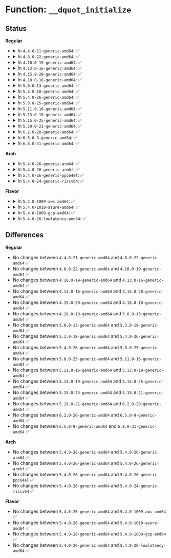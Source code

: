 # Function: <code>__dquot_initialize</code>

## Status
<b>Regular</b>
<ul>
<li>
<details>
<summary>In <code>4.4.0-21-generic-amd64</code>: ✅</summary>

```c
int __dquot_initialize(struct inode * inode, int type)
```

```json
{
  "name": "__dquot_initialize",
  "collision_type": "Unique Static",
  "inline_type": "No",
  "funcs": [
    {
      "addr": 18446744071581408800,
      "name": "__dquot_initialize",
      "external": false,
      "loc": "fs/quota/dquot.c:1404",
      "file": "fs/quota/dquot.c",
      "inline": "seen, unknown",
      "caller_inline": [],
      "caller_func": [
        "fs/quota/dquot.c:vfs_load_quota_inode"
      ]
    }
  ],
  "symbols": [
    {
      "addr": 18446744071581408800,
      "name": "__dquot_initialize",
      "section": ".text",
      "bind": "STB_LOCAL",
      "size": 633
    }
  ]
}
```
</details>
</li>
<li>
<details>
<summary>In <code>4.8.0-22-generic-amd64</code>: ✅</summary>

```c
int __dquot_initialize(struct inode * inode, int type)
```

```json
{
  "name": "__dquot_initialize",
  "collision_type": "Unique Static",
  "inline_type": "No",
  "funcs": [
    {
      "addr": 18446744071581590992,
      "name": "__dquot_initialize",
      "external": false,
      "loc": "fs/quota/dquot.c:1413",
      "file": "fs/quota/dquot.c",
      "inline": "seen, unknown",
      "caller_inline": [],
      "caller_func": [
        "fs/quota/dquot.c:vfs_load_quota_inode"
      ]
    }
  ],
  "symbols": [
    {
      "addr": 18446744071581590992,
      "name": "__dquot_initialize",
      "section": ".text",
      "bind": "STB_LOCAL",
      "size": 649
    }
  ]
}
```
</details>
</li>
<li>
<details>
<summary>In <code>4.10.0-19-generic-amd64</code>: ✅</summary>

```c
int __dquot_initialize(struct inode * inode, int type)
```

```json
{
  "name": "__dquot_initialize",
  "collision_type": "Unique Static",
  "inline_type": "No",
  "funcs": [
    {
      "addr": 18446744071581679408,
      "name": "__dquot_initialize",
      "external": false,
      "loc": "fs/quota/dquot.c:1410",
      "file": "fs/quota/dquot.c",
      "inline": "seen, unknown",
      "caller_inline": [],
      "caller_func": [
        "fs/quota/dquot.c:vfs_load_quota_inode"
      ]
    }
  ],
  "symbols": [
    {
      "addr": 18446744071581679408,
      "name": "__dquot_initialize",
      "section": ".text",
      "bind": "STB_LOCAL",
      "size": 649
    }
  ]
}
```
</details>
</li>
<li>
<details>
<summary>In <code>4.13.0-16-generic-amd64</code>: ✅</summary>

```c
int __dquot_initialize(struct inode * inode, int type)
```

```json
{
  "name": "__dquot_initialize",
  "collision_type": "Unique Static",
  "inline_type": "No",
  "funcs": [
    {
      "addr": 18446744071581733072,
      "name": "__dquot_initialize",
      "external": false,
      "loc": "fs/quota/dquot.c:1420",
      "file": "fs/quota/dquot.c",
      "inline": "seen, unknown",
      "caller_inline": [],
      "caller_func": [
        "fs/quota/dquot.c:vfs_load_quota_inode"
      ]
    }
  ],
  "symbols": [
    {
      "addr": 18446744071581733072,
      "name": "__dquot_initialize",
      "section": ".text",
      "bind": "STB_LOCAL",
      "size": 676
    }
  ]
}
```
</details>
</li>
<li>
<details>
<summary>In <code>4.15.0-20-generic-amd64</code>: ✅</summary>

```c
int __dquot_initialize(struct inode * inode, int type)
```

```json
{
  "name": "__dquot_initialize",
  "collision_type": "Unique Static",
  "inline_type": "No",
  "funcs": [
    {
      "addr": 18446744071581879856,
      "name": "__dquot_initialize",
      "external": false,
      "loc": "fs/quota/dquot.c:1422",
      "file": "fs/quota/dquot.c",
      "inline": "seen, unknown",
      "caller_inline": [],
      "caller_func": [
        "fs/quota/dquot.c:vfs_load_quota_inode"
      ]
    }
  ],
  "symbols": [
    {
      "addr": 18446744071581879856,
      "name": "__dquot_initialize",
      "section": ".text",
      "bind": "STB_LOCAL",
      "size": 864
    }
  ]
}
```
</details>
</li>
<li>
<details>
<summary>In <code>4.18.0-10-generic-amd64</code>: ✅</summary>

```c
int __dquot_initialize(struct inode * inode, int type)
```

```json
{
  "name": "__dquot_initialize",
  "collision_type": "Unique Static",
  "inline_type": "No",
  "funcs": [
    {
      "addr": 18446744071582071056,
      "name": "__dquot_initialize",
      "external": false,
      "loc": "fs/quota/dquot.c:1419",
      "file": "fs/quota/dquot.c",
      "inline": "seen, unknown",
      "caller_inline": [],
      "caller_func": [
        "fs/quota/dquot.c:vfs_load_quota_inode"
      ]
    }
  ],
  "symbols": [
    {
      "addr": 18446744071582071056,
      "name": "__dquot_initialize",
      "section": ".text",
      "bind": "STB_LOCAL",
      "size": 835
    }
  ]
}
```
</details>
</li>
<li>
<details>
<summary>In <code>5.0.0-13-generic-amd64</code>: ✅</summary>

```c
int __dquot_initialize(struct inode * inode, int type)
```

```json
{
  "name": "__dquot_initialize",
  "collision_type": "Unique Static",
  "inline_type": "No",
  "funcs": [
    {
      "addr": 18446744071582165152,
      "name": "__dquot_initialize",
      "external": false,
      "loc": "fs/quota/dquot.c:1419",
      "file": "fs/quota/dquot.c",
      "inline": "seen, unknown",
      "caller_inline": [],
      "caller_func": [
        "fs/quota/dquot.c:vfs_load_quota_inode"
      ]
    }
  ],
  "symbols": [
    {
      "addr": 18446744071582165152,
      "name": "__dquot_initialize",
      "section": ".text",
      "bind": "STB_LOCAL",
      "size": 835
    }
  ]
}
```
</details>
</li>
<li>
<details>
<summary>In <code>5.3.0-18-generic-amd64</code>: ✅</summary>

```c
int __dquot_initialize(struct inode * inode, int type)
```

```json
{
  "name": "__dquot_initialize",
  "collision_type": "Unique Static",
  "inline_type": "No",
  "funcs": [
    {
      "addr": 18446744071582327936,
      "name": "__dquot_initialize",
      "external": false,
      "loc": "fs/quota/dquot.c:1429",
      "file": "fs/quota/dquot.c",
      "inline": "seen, unknown",
      "caller_inline": [],
      "caller_func": [
        "fs/quota/dquot.c:vfs_load_quota_inode"
      ]
    }
  ],
  "symbols": [
    {
      "addr": 18446744071582327936,
      "name": "__dquot_initialize",
      "section": ".text",
      "bind": "STB_LOCAL",
      "size": 870
    }
  ]
}
```
</details>
</li>
<li>
<details>
<summary>In <code>5.4.0-26-generic-amd64</code>: ✅</summary>

```c
int __dquot_initialize(struct inode * inode, int type)
```

```json
{
  "name": "__dquot_initialize",
  "collision_type": "Unique Static",
  "inline_type": "No",
  "funcs": [
    {
      "addr": 18446744071582427136,
      "name": "__dquot_initialize",
      "external": false,
      "loc": "fs/quota/dquot.c:1431",
      "file": "fs/quota/dquot.c",
      "inline": "seen, unknown",
      "caller_inline": [],
      "caller_func": [
        "fs/quota/dquot.c:vfs_load_quota_inode"
      ]
    }
  ],
  "symbols": [
    {
      "addr": 18446744071582427136,
      "name": "__dquot_initialize",
      "section": ".text",
      "bind": "STB_LOCAL",
      "size": 870
    }
  ]
}
```
</details>
</li>
<li>
<details>
<summary>In <code>5.8.0-25-generic-amd64</code>: ✅</summary>

```c
int __dquot_initialize(struct inode * inode, int type)
```

```json
{
  "name": "__dquot_initialize",
  "collision_type": "Unique Static",
  "inline_type": "No",
  "funcs": [
    {
      "addr": 18446744071582722672,
      "name": "__dquot_initialize",
      "external": false,
      "loc": "fs/quota/dquot.c:1429",
      "file": "fs/quota/dquot.c",
      "inline": "seen, unknown",
      "caller_inline": [],
      "caller_func": [
        "fs/quota/dquot.c:add_dquot_ref"
      ]
    }
  ],
  "symbols": [
    {
      "addr": 18446744071582722672,
      "name": "__dquot_initialize",
      "section": ".text",
      "bind": "STB_LOCAL",
      "size": 895
    }
  ]
}
```
</details>
</li>
<li>
<details>
<summary>In <code>5.11.0-16-generic-amd64</code>: ✅</summary>

```c
int __dquot_initialize(struct inode * inode, int type)
```

```json
{
  "name": "__dquot_initialize",
  "collision_type": "Unique Static",
  "inline_type": "No",
  "funcs": [
    {
      "addr": 18446744071582793824,
      "name": "__dquot_initialize",
      "external": false,
      "loc": "fs/quota/dquot.c:1430",
      "file": "fs/quota/dquot.c",
      "inline": "seen, unknown",
      "caller_inline": [],
      "caller_func": [
        "fs/quota/dquot.c:add_dquot_ref"
      ]
    }
  ],
  "symbols": [
    {
      "addr": 18446744071582793824,
      "name": "__dquot_initialize",
      "section": ".text",
      "bind": "STB_LOCAL",
      "size": 895
    }
  ]
}
```
</details>
</li>
<li>
<details>
<summary>In <code>5.13.0-19-generic-amd64</code>: ✅</summary>

```c
int __dquot_initialize(struct inode * inode, int type)
```

```json
{
  "name": "__dquot_initialize",
  "collision_type": "Unique Static",
  "inline_type": "No",
  "funcs": [
    {
      "addr": 18446744071582821712,
      "name": "__dquot_initialize",
      "external": false,
      "loc": "fs/quota/dquot.c:1428",
      "file": "fs/quota/dquot.c",
      "inline": "seen, unknown",
      "caller_inline": [],
      "caller_func": [
        "fs/quota/dquot.c:dquot_load_quota_sb"
      ]
    }
  ],
  "symbols": [
    {
      "addr": 18446744071582821712,
      "name": "__dquot_initialize",
      "section": ".text",
      "bind": "STB_LOCAL",
      "size": 842
    }
  ]
}
```
</details>
</li>
<li>
<details>
<summary>In <code>5.15.0-25-generic-amd64</code>: ✅</summary>

```c
int __dquot_initialize(struct inode * inode, int type)
```

```json
{
  "name": "__dquot_initialize",
  "collision_type": "Unique Static",
  "inline_type": "No",
  "funcs": [
    {
      "addr": 18446744071583152896,
      "name": "__dquot_initialize",
      "external": false,
      "loc": "fs/quota/dquot.c:1433",
      "file": "fs/quota/dquot.c",
      "inline": "seen, unknown",
      "caller_inline": [],
      "caller_func": [
        "fs/quota/dquot.c:dquot_load_quota_sb"
      ]
    }
  ],
  "symbols": [
    {
      "addr": 18446744071583152896,
      "name": "__dquot_initialize",
      "section": ".text",
      "bind": "STB_LOCAL",
      "size": 1192
    }
  ]
}
```
</details>
</li>
<li>
<details>
<summary>In <code>5.19.0-21-generic-amd64</code>: ✅</summary>

```c
int __dquot_initialize(struct inode * inode, int type)
```

```json
{
  "name": "__dquot_initialize",
  "collision_type": "Unique Static",
  "inline_type": "No",
  "funcs": [
    {
      "addr": 18446744071583634432,
      "name": "__dquot_initialize",
      "external": false,
      "loc": "fs/quota/dquot.c:1443",
      "file": "fs/quota/dquot.c",
      "inline": "seen, unknown",
      "caller_inline": [],
      "caller_func": [
        "fs/quota/dquot.c:dquot_load_quota_sb"
      ]
    }
  ],
  "symbols": [
    {
      "addr": 18446744071583634432,
      "name": "__dquot_initialize",
      "section": ".text",
      "bind": "STB_LOCAL",
      "size": 1263
    }
  ]
}
```
</details>
</li>
<li>
<details>
<summary>In <code>6.2.0-20-generic-amd64</code>: ✅</summary>

```c
int __dquot_initialize(struct inode * inode, int type)
```

```json
{
  "name": "__dquot_initialize",
  "collision_type": "Unique Static",
  "inline_type": "No",
  "funcs": [
    {
      "addr": 18446744071584239664,
      "name": "__dquot_initialize",
      "external": false,
      "loc": "fs/quota/dquot.c:1443",
      "file": "fs/quota/dquot.c",
      "inline": "seen, unknown",
      "caller_inline": [],
      "caller_func": [
        "fs/quota/dquot.c:dquot_load_quota_sb"
      ]
    }
  ],
  "symbols": [
    {
      "addr": 18446744071584239664,
      "name": "__dquot_initialize",
      "section": ".text",
      "bind": "STB_LOCAL",
      "size": 1263
    }
  ]
}
```
</details>
</li>
<li>
<details>
<summary>In <code>6.5.0-9-generic-amd64</code>: ✅</summary>

```c
int __dquot_initialize(struct inode * inode, int type)
```

```json
{
  "name": "__dquot_initialize",
  "collision_type": "Unique Static",
  "inline_type": "No",
  "funcs": [
    {
      "addr": 18446744071584470192,
      "name": "__dquot_initialize",
      "external": false,
      "loc": "fs/quota/dquot.c:1501",
      "file": "fs/quota/dquot.c",
      "inline": "seen, unknown",
      "caller_inline": [],
      "caller_func": [
        "fs/quota/dquot.c:dquot_load_quota_sb"
      ]
    }
  ],
  "symbols": [
    {
      "addr": 18446744071584470192,
      "name": "__dquot_initialize",
      "section": ".text",
      "bind": "STB_LOCAL",
      "size": 1263
    }
  ]
}
```
</details>
</li>
<li>
<details>
<summary>In <code>6.8.0-31-generic-amd64</code>: ✅</summary>

```c
int __dquot_initialize(struct inode * inode, int type)
```

```json
{
  "name": "__dquot_initialize",
  "collision_type": "Unique Static",
  "inline_type": "No",
  "funcs": [
    {
      "addr": 18446744071584693136,
      "name": "__dquot_initialize",
      "external": false,
      "loc": "fs/quota/dquot.c:1455",
      "file": "fs/quota/dquot.c",
      "inline": "seen, unknown",
      "caller_inline": [],
      "caller_func": [
        "fs/quota/dquot.c:dquot_load_quota_sb"
      ]
    }
  ],
  "symbols": [
    {
      "addr": 18446744071584693136,
      "name": "__dquot_initialize",
      "section": ".text",
      "bind": "STB_LOCAL",
      "size": 1263
    }
  ]
}
```
</details>
</li>
</ul>
<b>Arch</b>
<ul>
<li>
<details>
<summary>In <code>5.4.0-26-generic-arm64</code>: ✅</summary>

```c
int __dquot_initialize(struct inode * inode, int type)
```

```json
{
  "name": "__dquot_initialize",
  "collision_type": "Unique Static",
  "inline_type": "No",
  "funcs": [
    {
      "addr": 18446603336494036432,
      "name": "__dquot_initialize",
      "external": false,
      "loc": "fs/quota/dquot.c:1431",
      "file": "fs/quota/dquot.c",
      "inline": "seen, unknown",
      "caller_inline": [],
      "caller_func": [
        "fs/quota/dquot.c:vfs_load_quota_inode"
      ]
    }
  ],
  "symbols": [
    {
      "addr": 18446603336494036432,
      "name": "__dquot_initialize",
      "section": ".text",
      "bind": "STB_LOCAL",
      "size": 1160
    }
  ]
}
```
</details>
</li>
<li>
<details>
<summary>In <code>5.4.0-26-generic-armhf</code>: ✅</summary>

```c
int __dquot_initialize(struct inode * inode, int type)
```

```json
{
  "name": "__dquot_initialize",
  "collision_type": "Unique Static",
  "inline_type": "No",
  "funcs": [
    {
      "addr": 3227489816,
      "name": "__dquot_initialize",
      "external": false,
      "loc": "fs/quota/dquot.c:1431",
      "file": "fs/quota/dquot.c",
      "inline": "seen, unknown",
      "caller_inline": [],
      "caller_func": [
        "fs/quota/dquot.c:vfs_load_quota_inode"
      ]
    }
  ],
  "symbols": [
    {
      "addr": 3227489816,
      "name": "__dquot_initialize",
      "section": ".text",
      "bind": "STB_LOCAL",
      "size": 908
    }
  ]
}
```
</details>
</li>
<li>
<details>
<summary>In <code>5.4.0-26-generic-ppc64el</code>: ✅</summary>

```c
int __dquot_initialize(struct inode * inode, int type)
```

```json
{
  "name": "__dquot_initialize",
  "collision_type": "Unique Static",
  "inline_type": "No",
  "funcs": [
    {
      "addr": 13835058055287677456,
      "name": "__dquot_initialize",
      "external": false,
      "loc": "fs/quota/dquot.c:1431",
      "file": "fs/quota/dquot.c",
      "inline": "seen, unknown",
      "caller_inline": [],
      "caller_func": [
        "fs/quota/dquot.c:vfs_load_quota_inode"
      ]
    }
  ],
  "symbols": [
    {
      "addr": 13835058055287677456,
      "name": "__dquot_initialize",
      "section": ".text",
      "bind": "STB_LOCAL",
      "size": 1292
    }
  ]
}
```
</details>
</li>
<li>
<details>
<summary>In <code>5.4.0-24-generic-riscv64</code>: ✅</summary>

```c
int __dquot_initialize(struct inode * inode, int type)
```

```json
{
  "name": "__dquot_initialize",
  "collision_type": "Unique Static",
  "inline_type": "No",
  "funcs": [
    {
      "addr": 18446743936273543160,
      "name": "__dquot_initialize",
      "external": false,
      "loc": "fs/quota/dquot.c:1431",
      "file": "fs/quota/dquot.c",
      "inline": "seen, unknown",
      "caller_inline": [],
      "caller_func": [
        "fs/quota/dquot.c:vfs_load_quota_inode"
      ]
    }
  ],
  "symbols": [
    {
      "addr": 18446743936273543160,
      "name": "__dquot_initialize",
      "section": ".text",
      "bind": "STB_LOCAL",
      "size": 1010
    }
  ]
}
```
</details>
</li>
</ul>
<b>Flavor</b>
<ul>
<li>
<details>
<summary>In <code>5.4.0-1009-aws-amd64</code>: ✅</summary>

```c
int __dquot_initialize(struct inode * inode, int type)
```

```json
{
  "name": "__dquot_initialize",
  "collision_type": "Unique Static",
  "inline_type": "No",
  "funcs": [
    {
      "addr": 18446744071582395872,
      "name": "__dquot_initialize",
      "external": false,
      "loc": "fs/quota/dquot.c:1431",
      "file": "fs/quota/dquot.c",
      "inline": "seen, unknown",
      "caller_inline": [],
      "caller_func": [
        "fs/quota/dquot.c:vfs_load_quota_inode"
      ]
    }
  ],
  "symbols": [
    {
      "addr": 18446744071582395872,
      "name": "__dquot_initialize",
      "section": ".text",
      "bind": "STB_LOCAL",
      "size": 870
    }
  ]
}
```
</details>
</li>
<li>
<details>
<summary>In <code>5.4.0-1010-azure-amd64</code>: ✅</summary>

```c
int __dquot_initialize(struct inode * inode, int type)
```

```json
{
  "name": "__dquot_initialize",
  "collision_type": "Unique Static",
  "inline_type": "No",
  "funcs": [
    {
      "addr": 18446744071582333568,
      "name": "__dquot_initialize",
      "external": false,
      "loc": "fs/quota/dquot.c:1431",
      "file": "fs/quota/dquot.c",
      "inline": "seen, unknown",
      "caller_inline": [],
      "caller_func": [
        "fs/quota/dquot.c:vfs_load_quota_inode"
      ]
    }
  ],
  "symbols": [
    {
      "addr": 18446744071582333568,
      "name": "__dquot_initialize",
      "section": ".text",
      "bind": "STB_LOCAL",
      "size": 870
    }
  ]
}
```
</details>
</li>
<li>
<details>
<summary>In <code>5.4.0-1009-gcp-amd64</code>: ✅</summary>

```c
int __dquot_initialize(struct inode * inode, int type)
```

```json
{
  "name": "__dquot_initialize",
  "collision_type": "Unique Static",
  "inline_type": "No",
  "funcs": [
    {
      "addr": 18446744071582386352,
      "name": "__dquot_initialize",
      "external": false,
      "loc": "fs/quota/dquot.c:1431",
      "file": "fs/quota/dquot.c",
      "inline": "seen, unknown",
      "caller_inline": [],
      "caller_func": [
        "fs/quota/dquot.c:vfs_load_quota_inode"
      ]
    }
  ],
  "symbols": [
    {
      "addr": 18446744071582386352,
      "name": "__dquot_initialize",
      "section": ".text",
      "bind": "STB_LOCAL",
      "size": 870
    }
  ]
}
```
</details>
</li>
<li>
<details>
<summary>In <code>5.4.0-26-lowlatency-amd64</code>: ✅</summary>

```c
int __dquot_initialize(struct inode * inode, int type)
```

```json
{
  "name": "__dquot_initialize",
  "collision_type": "Unique Static",
  "inline_type": "No",
  "funcs": [
    {
      "addr": 18446744071582456640,
      "name": "__dquot_initialize",
      "external": false,
      "loc": "fs/quota/dquot.c:1431",
      "file": "fs/quota/dquot.c",
      "inline": "seen, unknown",
      "caller_inline": [],
      "caller_func": [
        "fs/quota/dquot.c:vfs_load_quota_inode"
      ]
    }
  ],
  "symbols": [
    {
      "addr": 18446744071582456640,
      "name": "__dquot_initialize",
      "section": ".text",
      "bind": "STB_LOCAL",
      "size": 895
    }
  ]
}
```
</details>
</li>
</ul>

## Differences
<b>Regular</b>
<ul>
<li>
No changes between <code>4.4.0-21-generic-amd64</code> and <code>4.8.0-22-generic-amd64</code> ✅
</li>
<li>
No changes between <code>4.8.0-22-generic-amd64</code> and <code>4.10.0-19-generic-amd64</code> ✅
</li>
<li>
No changes between <code>4.10.0-19-generic-amd64</code> and <code>4.13.0-16-generic-amd64</code> ✅
</li>
<li>
No changes between <code>4.13.0-16-generic-amd64</code> and <code>4.15.0-20-generic-amd64</code> ✅
</li>
<li>
No changes between <code>4.15.0-20-generic-amd64</code> and <code>4.18.0-10-generic-amd64</code> ✅
</li>
<li>
No changes between <code>4.18.0-10-generic-amd64</code> and <code>5.0.0-13-generic-amd64</code> ✅
</li>
<li>
No changes between <code>5.0.0-13-generic-amd64</code> and <code>5.3.0-18-generic-amd64</code> ✅
</li>
<li>
No changes between <code>5.3.0-18-generic-amd64</code> and <code>5.4.0-26-generic-amd64</code> ✅
</li>
<li>
No changes between <code>5.4.0-26-generic-amd64</code> and <code>5.8.0-25-generic-amd64</code> ✅
</li>
<li>
No changes between <code>5.8.0-25-generic-amd64</code> and <code>5.11.0-16-generic-amd64</code> ✅
</li>
<li>
No changes between <code>5.11.0-16-generic-amd64</code> and <code>5.13.0-19-generic-amd64</code> ✅
</li>
<li>
No changes between <code>5.13.0-19-generic-amd64</code> and <code>5.15.0-25-generic-amd64</code> ✅
</li>
<li>
No changes between <code>5.15.0-25-generic-amd64</code> and <code>5.19.0-21-generic-amd64</code> ✅
</li>
<li>
No changes between <code>5.19.0-21-generic-amd64</code> and <code>6.2.0-20-generic-amd64</code> ✅
</li>
<li>
No changes between <code>6.2.0-20-generic-amd64</code> and <code>6.5.0-9-generic-amd64</code> ✅
</li>
<li>
No changes between <code>6.5.0-9-generic-amd64</code> and <code>6.8.0-31-generic-amd64</code> ✅
</li>
</ul>
<b>Arch</b>
<ul>
<li>
No changes between <code>5.4.0-26-generic-amd64</code> and <code>5.4.0-26-generic-arm64</code> ✅
</li>
<li>
No changes between <code>5.4.0-26-generic-amd64</code> and <code>5.4.0-26-generic-armhf</code> ✅
</li>
<li>
No changes between <code>5.4.0-26-generic-amd64</code> and <code>5.4.0-26-generic-ppc64el</code> ✅
</li>
<li>
No changes between <code>5.4.0-26-generic-amd64</code> and <code>5.4.0-24-generic-riscv64</code> ✅
</li>
</ul>
<b>Flavor</b>
<ul>
<li>
No changes between <code>5.4.0-26-generic-amd64</code> and <code>5.4.0-1009-aws-amd64</code> ✅
</li>
<li>
No changes between <code>5.4.0-26-generic-amd64</code> and <code>5.4.0-1010-azure-amd64</code> ✅
</li>
<li>
No changes between <code>5.4.0-26-generic-amd64</code> and <code>5.4.0-1009-gcp-amd64</code> ✅
</li>
<li>
No changes between <code>5.4.0-26-generic-amd64</code> and <code>5.4.0-26-lowlatency-amd64</code> ✅
</li>
</ul>
